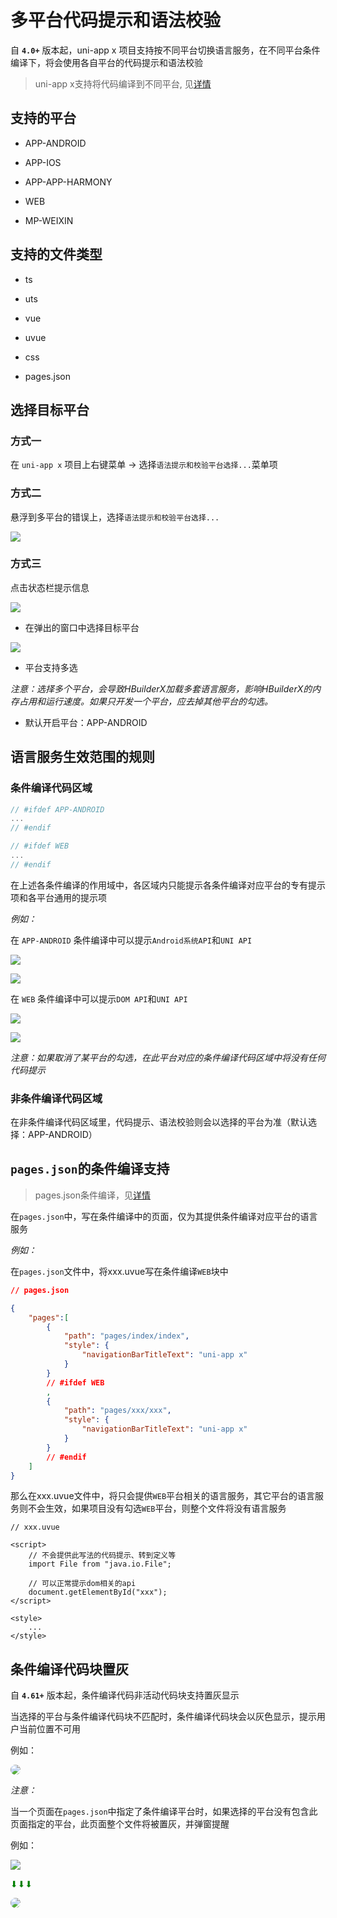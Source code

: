 # 多平台代码提示和语法校验

自 **`4.0+`** 版本起，uni-app x 项目支持按不同平台切换语言服务，在不同平台条件编译下，将会使用各自平台的代码提示和语法校验

> uni-app x支持将代码编译到不同平台, 见[详情](https://uniapp.dcloud.net.cn/tutorial/platform.html)

## 支持的平台

- APP-ANDROID

- APP-IOS

- APP-APP-HARMONY

- WEB

- MP-WEIXIN

## 支持的文件类型

- ts

- uts

- vue

- uvue

- css

- pages.json

## 选择目标平台

### 方式一

在 `uni-app x` 项目上右键菜单 -> 选择`语法提示和校验平台选择...`菜单项

### 方式二

悬浮到多平台的错误上，选择`语法提示和校验平台选择...`

![](https://web-ext-storage.dcloud.net.cn/hx/language-service-target-support/1_new.jpg)

### 方式三

点击状态栏提示信息

![](https://web-ext-storage.dcloud.net.cn/hx/language_service_status_bar_message.png)

- 在弹出的窗口中选择目标平台

![](https://web-ext-storage.dcloud.net.cn/hx/language-service-target-support/target_controler.png)

- 平台支持多选

*注意：选择多个平台，会导致HBuilderX加载多套语言服务，影响HBuilderX的内存占用和运行速度。如果只开发一个平台，应去掉其他平台的勾选。*

- 默认开启平台：APP-ANDROID


## 语言服务生效范围的规则

### 条件编译代码区域

```js
// #ifdef APP-ANDROID
...
// #endif
```

```js
// #ifdef WEB
...
// #endif
```

在上述各条件编译的作用域中，各区域内只能提示各条件编译对应平台的专有提示项和各平台通用的提示项

*例如：*

在 `APP-ANDROID` 条件编译中可以提示`Android系统API`和`UNI API`

![](https://web-ext-storage.dcloud.net.cn/hx/language-service-target-support/2_new.jpg)

![](https://web-ext-storage.dcloud.net.cn/hx/language-service-target-support/3_new.jpg)

在 `WEB` 条件编译中可以提示`DOM API`和`UNI API`

![](https://web-ext-storage.dcloud.net.cn/hx/language-service-target-support/4_new.jpg)

![](https://web-ext-storage.dcloud.net.cn/hx/language-service-target-support/5_new.jpg)

*注意：如果取消了某平台的勾选，在此平台对应的条件编译代码区域中将没有任何代码提示*

### 非条件编译代码区域

在非条件编译代码区域里，代码提示、语法校验则会以选择的平台为准（默认选择：APP-ANDROID）

## `pages.json`的条件编译支持

> pages.json条件编译，见[详情](https://uniapp.dcloud.net.cn/tutorial/platform.html#pages-json-%E7%9A%84%E6%9D%A1%E4%BB%B6%E7%BC%96%E8%AF%91)

在`pages.json`中，写在条件编译中的页面，仅为其提供条件编译对应平台的语言服务

*例如：*

在`pages.json`文件中，将xxx.uvue写在条件编译`WEB`块中

```json
// pages.json

{
    "pages":[
		{
			"path": "pages/index/index",
			"style": {
				"navigationBarTitleText": "uni-app x"
			}
		}
        // #ifdef WEB
        ,
        {
            "path": "pages/xxx/xxx",
            "style": {
            	"navigationBarTitleText": "uni-app x"
            }
        }
        // #endif
    ]
}
```

那么在xxx.uvue文件中，将只会提供`WEB`平台相关的语言服务，其它平台的语言服务则不会生效，如果项目没有勾选`WEB`平台，则整个文件将没有语言服务
```vue
// xxx.uvue

<script>
    // 不会提供此写法的代码提示、转到定义等
    import File from "java.io.File";

    // 可以正常提示dom相关的api
    document.getElementById("xxx");
</script>

<style>
    ...
</style>
```

## 条件编译代码块置灰

自 **`4.61+`** 版本起，条件编译代码非活动代码块支持置灰显示

当选择的平台与条件编译代码块不匹配时，条件编译代码块会以灰色显示，提示用户当前位置不可用

例如：

<img style="border-radius:10px;" src="https://web-ext-storage.dcloud.net.cn/hx/language-service-target-support/target_graying_example_3.png" />

*注意：*

当一个页面在`pages.json`中指定了条件编译平台时，如果选择的平台没有包含此页面指定的平台，此页面整个文件将被置灰，并弹窗提醒

例如：

![](https://web-ext-storage.dcloud.net.cn/hx/language-service-target-support/pages_json_conditional_compilation_example.png)

<span style="color:green;">⬇︎⬇︎⬇︎</span>

<img style="border-radius:10px;" src="https://web-ext-storage.dcloud.net.cn/hx/language-service-target-support/pages_json_graying_example.png" />